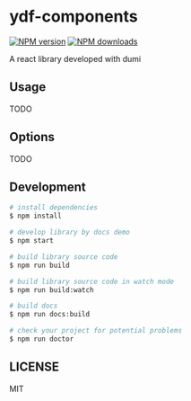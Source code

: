 # ydf-components

[![NPM version](https://img.shields.io/npm/v/ydf-components.svg?style=flat)](https://npmjs.org/package/ydf-components)
[![NPM downloads](http://img.shields.io/npm/dm/ydf-components.svg?style=flat)](https://npmjs.org/package/ydf-components)

A react library developed with dumi

## Usage

TODO

## Options

TODO

## Development

```bash
# install dependencies
$ npm install

# develop library by docs demo
$ npm start

# build library source code
$ npm run build

# build library source code in watch mode
$ npm run build:watch

# build docs
$ npm run docs:build

# check your project for potential problems
$ npm run doctor
```

## LICENSE

MIT
